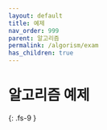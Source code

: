 ```yaml
---
layout: default
title: 예제
nav_order: 999
parent: 알고리즘
permalink: /algorism/exam
has_children: true
---
```

# 알고리즘 예제
{: .fs-9 }
